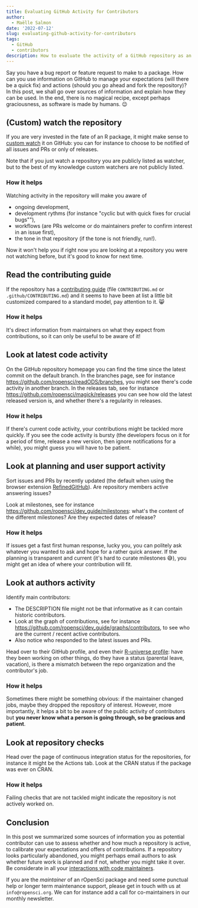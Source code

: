 ```yaml
---
title: Evaluating GitHub Activity for Contributors
author:
  - Maëlle Salmon
date: '2022-07-12'
slug: evaluating-github-activity-for-contributors
tags:
  - GitHub
  - contributors
description: How to evaluate the activity of a GitHub repository as an user or potential contributors 
---
```


Say you have a bug report or feature request to make to a package. 
How can you use information on GitHub to manage your expectations (will there be a quick fix) and actions (should you go ahead and fork the repository)?
In this post, we shall go over sources of information and explain how they can be used.
In the end, there is no magical recipe, except perhaps graciousness, as software is made by humans. :wink:

## (Custom) watch the repository

If you are very invested in the fate of an R package, it might make sense to [custom watch](https://docs.github.com/en/account-and-profile/managing-subscriptions-and-notifications-on-github/setting-up-notifications/configuring-notifications#configuring-your-watch-settings-for-an-individual-repository=) it on GitHub: you can for instance to choose to be notified of all issues and PRs or only of releases.

Note that if you just watch a repository you are publicly listed as watcher, but to the best of my knowledge custom watchers are not publicly listed.

### How it helps

Watching activity in the repository will make you aware of 
- ongoing development, 
- development rythms (for instance "cyclic but with quick fixes for crucial bugs""), 
- workflows (are PRs welcome or do maintainers prefer to confirm interest in an issue first),
- the tone in that repository (if the tone is not friendly, run!). 

Now it won't help you if right now you are looking at a repository you were not watching before, but it's good to know for next time.

## Read the contributing guide

If the repository has a [contributing guide](/blog/2021/04/28/commcall-pkg-community/) (file `CONTRIBUTING.md` or `.github/CONTRIBUTING.md`) and it seems to have been at list a little bit customized compared to a standard model, pay attention to it. :smile_cat:

### How it helps

It's direct information from maintainers on what they expect from contributions, so it can only be useful to be aware of it!

## Look at latest code activity

On the GitHub repository homepage you can find the time since the latest commit on the default branch.
In the branches page, see for instance <https://github.com/ropensci/readODS/branches>, you might see there's code activity in another branch.
In the releases tab, see for instance <https://github.com/ropensci/magick/releases> you can see how old the latest released version is, and whether there's a regularity in releases.

### How it helps

If there's current code activity, your contributions might be tackled more quickly.
If you see the code activity is bursty (the developers focus on it for a period of time, release a new version, then ignore notifications for a while), you might guess you will have to be patient.

## Look at planning and user support activity

Sort issues and PRs by recently updated (the default when using the browser extension [RefinedGitHub](https://github.com/refined-github/refined-github)). Are repository members active answering issues?

Look at milestones, see for instance <https://github.com/ropensci/dev_guide/milestones>: what's the content of the different milestones?
Are they expected dates of release?

### How it helps

If issues get a fast first human response, lucky you, you can politely ask whatever you wanted to ask and hope for a rather quick answer.
If the planning is transparent and current (it's hard to curate milestones :sweat_smile:), you might get an idea of where your contribution will fit.

## Look at authors activity

Identify main contributors:
- The DESCRIPTION file might not be that informative as it can contain historic contributors. 
- Look at the graph of contributions, see for instance <https://github.com/ropensci/dev_guide/graphs/contributors>, to see who are the current / recent active contributors. 
- Also notice who responded to the latest issues and PRs.

Head over to their GitHub profile, and even their [R-universe profile](https://r-universe.dev/maintainers/): have they been working on other things, do they have a status (parental leave, vacation), is there a mismatch between the repo organization and the contributor's job.

### How it helps

Sometimes there might be something obvious: if the maintainer changed jobs, maybe they dropped the repository of interest.
However, more importantly, it helps a bit to be aware of the public activity of contributors but **you never know what a person is going through, so be gracious and patient**.

## Look at repository checks

Head over the page of continuous integration status for the repositories, for instance it might be the Actions tab.
Look at the CRAN status if the package was ever on CRAN.

### How it helps

Failing checks that are not tackled might indicate the repository is not actively worked on.

## Conclusion

In this post we summarized some sources of information you as potential contributor can use to assess whether and how much a repository is active, to calibrate your expectations and offers of contributions.
If a repository looks particularly abandoned, you might perhaps email authors to ask whether future work is planned and if not, whether you might take it over.
Be considerate in all your [interactions with code maintainers](https://jacobtomlinson.dev/posts/2022/dont-be-that-open-source-user-dont-be-me/).

If you are the _maintainer_ of an rOpenSci package and need some punctual help or longer term maintenance support, please get in touch with us at `info@ropensci.org`. 
We can for instance add a call for co-maintainers in our monthly newsletter.
